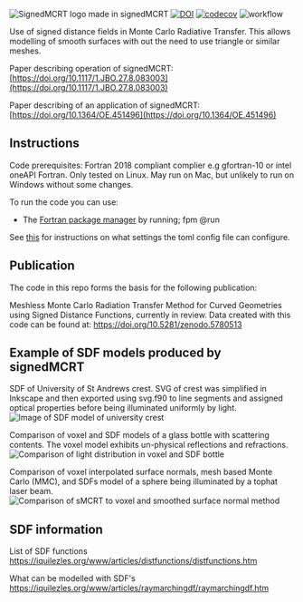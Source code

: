 ![SignedMCRT logo made in signedMCRT](https://github.com/lewisfish/signedMCRT/raw/main/sMCRT_logo.png)
[![DOI](https://zenodo.org/badge/390770167.svg)](https://zenodo.org/badge/latestdoi/390770167) [![codecov](https://codecov.io/github/lewisfish/signedMCRT/branch/main/graph/badge.svg?token=U402PQWWUY)](https://codecov.io/github/lewisfish/signedMCRT)
![workflow](https://github.com/lewisfish/signedMCRT/actions/workflows/build.yml/badge.svg
)


Use of signed distance fields in Monte Carlo Radiative Transfer.
This allows modelling of smooth surfaces with out the need to use triangle or similar meshes.

Paper describing operation of signedMCRT: [https://doi.org/10.1117/1.JBO.27.8.083003](https://doi.org/10.1117/1.JBO.27.8.083003)

Paper describing of an application of signedMCRT: [https://doi.org/10.1364/OE.451496](https://doi.org/10.1364/OE.451496)


## Instructions

Code prerequisites: Fortran 2018 compliant complier e.g gfortran-10 or intel oneAPI Fortran.
Only tested on Linux. May run on Mac, but unlikely to run on Windows without some changes.

To run the code you can use:
  - The [Fortran package manager](https://fpm.fortran-lang.org/en/index.html) by running; fpm @run

See [this](docs/config.md) for instructions on what settings the toml config file can configure.
  
## Publication
The code in this repo forms the basis for the following publication:

Meshless Monte Carlo Radiation Transfer Method for Curved Geometries using Signed Distance Functions, currently in review.
Data created with this code can be found at: https://doi.org/10.5281/zenodo.5780513

## Example of SDF models produced by signedMCRT

SDF of University of St Andrews crest. SVG of crest was simplified in Inkscape and then exported using svg.f90 to line segments and assigned optical properties before being illuminated uniformly by light.
![Image of SDF model of university crest](https://github.com/lewisfish/signedMCRT/raw/main/images/crest-sdf-svg.png)

Comparison of voxel and SDF models of a glass bottle with scattering contents. The voxel model exhibits un-physical reflections and refractions.
![Comparison of light distribution in voxel and SDF bottle](https://github.com/lewisfish/signedMCRT/raw/main/images/georgie_compare_sdf_vs_voxel.png)

Comparison of voxel interpolated surface normals, mesh based Monte Carlo (MMC), and SDFs model of a sphere being illuminated by a tophat laser beam.
![Comparison of sMCRT to voxel and smoothed surface normal method](https://github.com/lewisfish/signedMCRT/raw/main/images/sdf_vs_mmc_aptran%20(1).png)

## SDF information
List of SDF functions
https://iquilezles.org/www/articles/distfunctions/distfunctions.htm

What can be modelled with SDF's
https://iquilezles.org/www/articles/raymarchingdf/raymarchingdf.htm
